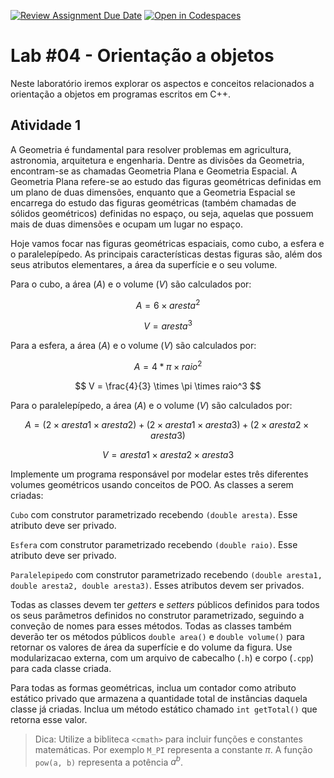 [![Review Assignment Due Date](https://classroom.github.com/assets/deadline-readme-button-22041afd0340ce965d47ae6ef1cefeee28c7c493a6346c4f15d667ab976d596c.svg)](https://classroom.github.com/a/dc9tBC7_)
[![Open in Codespaces](https://classroom.github.com/assets/launch-codespace-2972f46106e565e64193e422d61a12cf1da4916b45550586e14ef0a7c637dd04.svg)](https://classroom.github.com/open-in-codespaces?assignment_repo_id=19448292)
# Lab #04 - Orientação a objetos

Neste laboratório iremos explorar os aspectos e conceitos relacionados a orientação a objetos em programas escritos em C++. 

## Atividade 1

A Geometria é fundamental para resolver problemas em agricultura, astronomia, arquitetura e engenharia. Dentre as divisões da Geometria, encontram-se as chamadas Geometria Plana e Geometria Espacial. A Geometria Plana refere-se ao estudo das figuras geométricas definidas em um plano de duas dimensões, enquanto que a Geometria Espacial se encarrega do estudo das figuras geométricas (também chamadas de sólidos geométricos) definidas no espaço, ou seja, aquelas que possuem mais de duas dimensões e ocupam um lugar no espaço. 

Hoje vamos focar nas figuras geométricas espaciais, como cubo, a esfera e o paralelepípedo. As principais características destas figuras são, além dos seus atributos elementares, a área da superfície e o seu volume.

Para o cubo, a área ($A$) e o volume ($V$) são calculados por:

$$
A = 6 \times aresta^2
$$

$$
V = aresta^3
$$

Para a esfera, a área ($A$) e o volume ($V$) são calculados por:

$$
A = 4 * \pi \times raio^2
$$

$$
V = \frac{4}{3} \times \pi \times raio^3
$$

Para o paralelepípedo, a área ($A$) e o volume ($V$) são calculados por:

$$
A = (2 \times aresta1 \times aresta2) + (2 \times aresta1 \times aresta3) + (2 \times aresta2 \times aresta3)
$$

$$
V = aresta1 \times aresta2 \times aresta3
$$

Implemente um programa responsável por modelar estes três diferentes volumes geométricos usando conceitos de POO. As classes a serem criadas:

`Cubo` com construtor parametrizado recebendo `(double aresta)`. Esse atributo deve ser privado.

`Esfera` com construtor parametrizado recebendo `(double raio)`. Esse atributo deve ser privado.

`Paralelepipedo` com construtor parametrizado recebendo `(double aresta1, double aresta2, double aresta3)`. Esses atributos devem ser privados.

Todas as classes devem ter *getters* e *setters* públicos definidos para todos os seus parâmetros definidos no construtor parametrizado, seguindo a conveção de nomes para esses métodos. Todas as classes também deverão ter os métodos públicos `double area()` e `double volume()` para retornar os valores de área da superfície e do volume da figura. Use modularizacao externa, com um arquivo de cabecalho (`.h`) e corpo (`.cpp`) para cada classe criada.

Para todas as formas geométricas, inclua um contador como atributo estático privado que armazena a quantidade total de instâncias daquela classe já criadas. Inclua um método estático chamado `int getTotal()` que retorna esse valor.

> Dica: Utilize a bibliteca `<cmath>` para incluir funções e constantes matemáticas. Por exemplo `M_PI` representa a constante $\pi$. A função `pow(a, b)` representa a potência $a^b$.
